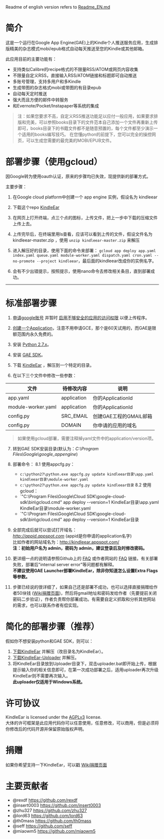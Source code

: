 Readme of english version refers to [Readme_EN.md](https://github.com/cdhigh/KindleEar/blob/master/readme_EN.md)

# 简介
这是一个运行在Google App Engine(GAE)上的Kindle个人推送服务应用，生成排版精美的杂志模式mobi/epub格式自动每天推送至您的Kindle或其他邮箱。

此应用目前的主要功能有：  

* 支持类似Calibre的recipe格式的不限量RSS/ATOM或网页内容收集
* 不限量自定义RSS，直接输入RSS/ATOM链接和标题即可自动推送
* 多账号管理，支持多用户和多Kindle
* 生成带图的杂志格式mobi或带图的有目录epub
* 自动每天定时推送
* 强大而且方便的邮件中转服务
* 和Evernote/Pocket/Instapaper等系统的集成

> 注：如果您要求不高，自定义RSS推送功能足以应付一般应用，如果要求排版和完美，可以参照books目录下的文件范本自己添加一个文件再重新上传即可，books目录下的书籍文件都不是随意预置的，每个文件都至少演示一个适用的books编写技巧。
在您懂python的前提下，您可以完全的操控网页，可以生成您需要的最完美的MOBI/EPUB文件。

# 部署步骤（使用gcloud）

因Google转为使用oauth认证，原来的步骤均已失效，现提供新的部署方式。

主要步骤：

1. 在Google cloud platform中创建一个 app engine 实例，假设名为 kindleear

2. 下载这个repo  [KindleEar](https://github.com/cdhigh/KindleEar/archive/master.zip) 

3. 在网页上打开终端，点三个点的图标，上传文件，把上一步中下载的压缩文件上传上去。

4. 上传完毕后，在终端里用ls查看，应该可以看到上传的文件，假设文件名为 kindleear-master.zip ，使用 `unzip kindleear-master.zip` 来解压

5. 进入解压好的目录，使用下面的命令来部署： `gcloud app deploy app.yaml index.yaml queue.yaml module-worker.yaml dispatch.yaml cron.yaml --no-promote --project kindleear`，最后面的kindleear改成你的实例名字。

6. 会有不少出错提示，按照提示，使用nano命令去修改相关条目，直到部署成功。

--------


# 标准部署步骤
1. [申请google账号](https://accounts.google.com/SignUp) 并暂时 [启用不够安全的应用的访问权限](https://www.google.com/settings/security/lesssecureapps) 以便上传程序。  

2. [创建一个Application](https://console.developers.google.com/project)，注意不用申请GCE，那个是60天试用的，而GAE是限额范围内永久免费的。  

3. 安装 [Python 2.7.x](https://www.python.org/downloads/)。  

4. 安装 [GAE SDK](https://cloud.google.com/appengine/downloads)。  

5. 下载 [KindleEar](https://github.com/cdhigh/KindleEar/archive/master.zip) ，解压到一个特定的目录。

6. 在以下三个文件中修改一些参数：  

  文件              |  待修改内容  | 说明                   |  
-------------------|-------------|-----------------------|  
app.yaml           | application | 你的ApplicationId      |  
module-worker.yaml | application | 你的ApplicationId      |  
config.py          | SRC_EMAIL   | 创建GAE工程的GMAIL邮箱   |  
config.py          | DOMAIN      | 你申请的应用的域名        |  

> 如果使用gcloud部署，需要注释掉yaml文件中的application/version项。

7. 转到GAE SDK安装目录(默认为：*C:\Program Files\Google\google_appengine*) 

8. 部署命令：
8.1 使用appcfg.py：  
	* `c:\python27\python.exe appcfg.py update kindleear目录\app.yaml kindleear目录\module-worker.yaml`  
	* `c:\python27\python.exe appcfg.py update kindleear目录`
8.2 使用gcloud：
    * `"C:\Program Files\Google\Cloud SDK\google-cloud-sdk\bin\gcloud.cmd" app deploy --version=1 KindleEar目录\app.yaml KindleEar目录\module-worker.yaml
    * `"C:\Program Files\Google\Cloud SDK\google-cloud-sdk\bin\gcloud.cmd" app deploy --version=1 KindleEar目录
    
9. 全部完成后就可以尝试打开域名：  
*http://appid.appspot.com*  (appid是你申请的application名字)  
比如作者的网站域名为：<http://kindleear.appspot.com/>  
**注：初始用户名为 admin，密码为 admin，建议登录后及时修改密码。**

10. 更详细一点的说明请参照Github上的 [FAQ](http://htmlpreview.github.io/?https://github.com/cdhigh/KindleEar/blob/master/static/faq.html) 或作者网站的 [FAQ](http://kindleear.appspot.com/static/faq.html) 链接。有关部署失败，部署后"internal server error"等问题都有解释。  
**不建议使用GAE Launcher部署KindleEar，除非你知道怎么设置Extra Flags等参数。**
11. 步骤已经说的很详细了，如果自己还是部署不成功，也可以选择直接捐赠给作者50块钱 ([Wiki捐赠页面](https://github.com/cdhigh/KindleEar/wiki/Donate))，然后将gmail地址和密码发给作者（先要提前关闭密码二步验证），作者负责帮你部署成功。有需要自定义抓取和分析其他网站的需求，也可以联系作者有偿实现。

# 简化的部署步骤（推荐）
  假如你不想安装python和GAE SDK，则可以：  

1. [下载KindleEar](https://github.com/cdhigh/KindleEar/archive/master.zip) 并解压（改目录名为KindleEar）。  
2. [下载KindleEar-Uploader](https://drive.google.com/folderview?id=0ByRickMo9V_XNlJITzhYM3JOYW8&usp=sharing) 并解压。  
3. 将KindleEar目录放到Uploader目录下，双击uploader.bat即开始上传，根据提示输入你的相关信息即可，在第一次成功部署之后，适用uploader再次升级KindleEar则不需要再次输入。  
**此uploader仅适用于Windows系统。**

# 许可协议
KindleEar is licensed under the [AGPLv3](http://www.gnu.org/licenses/agpl-3.0.html) license.  
大体的许可框架是此应用代码你可以任意使用，任意修改，可以商用，但是必须将你修改后的代码开源并保留原始版权声明。

# 捐赠
如果你希望支持一下KindleEar，可以戳 [Wiki捐赠页面](https://github.com/cdhigh/KindleEar/wiki/Donate)

# 主要贡献者
* @rexdf <https://github.com/rexdf> 
* @insert0003 <https://github.com/insert0003> 
* @zhu327 <https://github.com/zhu327> 
* @lord63 <https://github.com/lord63> 
* @th0mass <https://github.com/th0mass> 
* @seff <https://github.com/seff> 
* @miaowm5 <https://github.com/miaowm5> 
